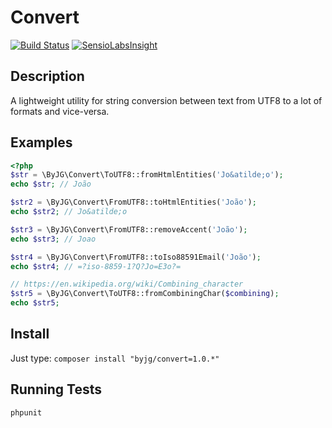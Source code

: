 # Convert
[![Build Status](https://travis-ci.org/byjg/convert.svg)](https://travis-ci.org/byjg/convert)
[![SensioLabsInsight](https://insight.sensiolabs.com/projects/8e4f8746-cfd9-4ad7-82e8-531cf4de2461/mini.png)](https://insight.sensiolabs.com/projects/8e4f8746-cfd9-4ad7-82e8-531cf4de2461)

## Description

A lightweight utility for string conversion between text from UTF8 to a lot of formats and vice-versa. 

## Examples

```php
<?php
$str = \ByJG\Convert\ToUTF8::fromHtmlEntities('Jo&atilde;o');
echo $str; // João

$str2 = \ByJG\Convert\FromUTF8::toHtmlEntities('João');
echo $str2; // Jo&atilde;o

$str3 = \ByJG\Convert\FromUTF8::removeAccent('João');
echo $str3; // Joao

$str4 = \ByJG\Convert\FromUTF8::toIso88591Email('João');
echo $str4; // =?iso-8859-1?Q?Jo=E3o?=

// https://en.wikipedia.org/wiki/Combining_character
$str5 = \ByJG\Convert\ToUTF8::fromCombiningChar($combining);
echo $str5; 

``` 

## Install

Just type: `composer install "byjg/convert=1.0.*"`

## Running Tests

```bash
phpunit
```

